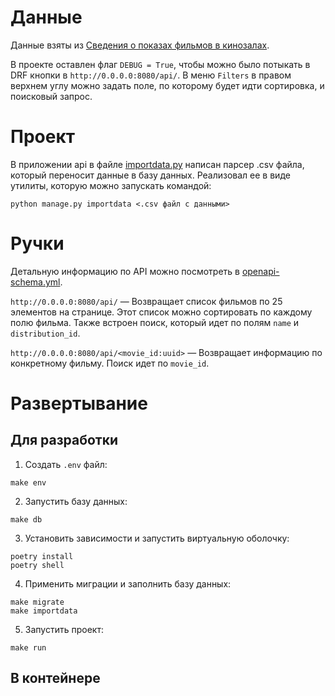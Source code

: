 # Данные

Данные взяты из [Сведения о показах фильмов в кинозалах](https://opendata.mkrf.ru/opendata/7705851331-movie_gross).

В проекте оставлен флаг `DEBUG = True`, чтобы можно было потыкать в DRF кнопки в `http://0.0.0.0:8080/api/`. В меню `Filters` в правом верхнем углу можно задать поле, по которому будет идти сортировка, и поисковый запрос.

# Проект

В приложении api в файле [importdata.py](src/api/management/commands/importdata.py) написан парсер .csv файла, который переносит данные в базу данных. Реализовал ее в виде утилиты, которую можно запускать командой:

```
python manage.py importdata <.csv файл с данными>
```

# Ручки

Детальную информацию по API можно посмотреть в [openapi-schema.yml](openapi-schema.yml).

`http://0.0.0.0:8080/api/` — Возвращает список фильмов по 25 элементов на странице. Этот список можно сортировать по каждому полю фильма. Также встроен поиск, который идет по полям `name` и `distribution_id`.

`http://0.0.0.0:8080/api/<movie_id:uuid>` — Возвращает информацию по конкретному фильму. Поиск идет по `movie_id`.

# Развертывание

## Для разработки

1. Создать `.env` файл:
```
make env
```
2. Запустить базу данных:
```
make db
```
3. Установить зависимости и запустить виртуальную оболочку:
```
poetry install
poetry shell
```
4. Применить миграции и заполнить базу данных:
```
make migrate
make importdata
```
5. Запустить проект:
```
make run
```

## В контейнере


